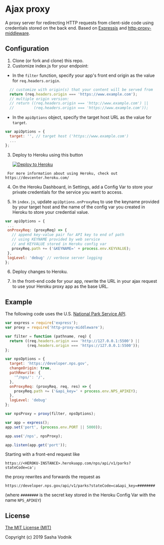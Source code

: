 # Ajax proxy

A proxy server for redirecting HTTP requests from client-side code using credentials stored on the back end.
Based on [Expressjs](https://expressjs.com) and [http-proxy-middleware](https://github.com/chimurai/http-proxy-middleware).

## Configuration

1. Clone (or fork and clone) this repo.
2. Customize index.js for your endpoint:

  - In the `filter` function, specify your app's front end origin as the value for `req.headers.origin`.
```js
  // customize with origin(s) that your content will be served from
  return (req.headers.origin === 'https://www.example.com');
  // multiple origin version:
  // return ((req.headers.origin === 'http://www.example.com') ||
  //         (req.headers.origin === 'https://www.example.com'));
```
  - In the `apiOptions` object, specify the target host URL as the value for `target`.

```js
var apiOptions = {
  target: '', // target host ('https://www.example.com')
  ...
};
```

   3. Deploy to Heroku using this button
   
       [![Deploy to Heroku](https://www.herokucdn.com/deploy/button.png)](https://heroku.com/deploy)

     For more information about using Heroku, check out https://devcenter.heroku.com/

   4. On the Heroku Dashboard, in Settings, add a Config Var to store your private credentials for the service you want to access.

   5. In `index.js`, update `apiOptions.onProxyReq` to use the keyname provided by your target host and the name of the config var you created in Heroku to store your credential value.

   ```js
var apiOptions = {
    ...
    onProxyReq: (proxyReq) => {
      // append key-value pair for API key to end of path
      // using KEYNAME provided by web service
      // and KEYVALUE stored in Heroku config var
      proxyReq.path += ('&KEYNAME=' + process.env.KEYVALUE);
    },
    logLevel: 'debug' // verbose server logging
};
   ```

   6. Deploy changes to Heroku.

   7. In the front-end code for your app, rewrite the URL in your ajax request to use your Heroku proxy app as the base URL.

## Example
The following code uses the U.S. [National Park Service API]().

```js
var express = require('express');
var proxy = require('http-proxy-middleware');

var filter = function (pathname, req) {
  return ((req.headers.origin === 'http://127.0.0.1:5500') ||
          (req.headers.origin === 'https://127.0.0.1:5500'));
};

var npsOptions = {
  target: 'https://developer.nps.gov', 
  changeOrigin: true, 
  pathRewrite: {
    '^/nps/': '/', 
  },
  onProxyReq: (proxyReq, req, res) => {
    proxyReq.path += ('&api_key=' + process.env.NPS_APIKEY);
  },
  logLevel: 'debug'
};

var npsProxy = proxy(filter, npsOptions);

var app = express();
app.set('port', (process.env.PORT || 5000));

app.use('/nps', npsProxy);

app.listen(app.get('port'));

```

Starting with a front-end request like

```https://<HEROKU-INSTANCE>.herokuapp.com/nps/api/v1/parks?stateCode=ca';```

the proxy rewrites and forwards the request as

```https://developer.nps.gov/api/v1/parks?stateCode=ca&api_key=########```

(where `########` is the secret key stored in the Heroku Config Var with the name `NPS_APIKEY`)

## License

[The MIT License (MIT)](https://choosealicense.com/licenses/mit/)

Copyright (c) 2019 Sasha Vodnik

<!-- 
## Deploying to Heroku

```
heroku create
git push heroku master
heroku open
```
-->